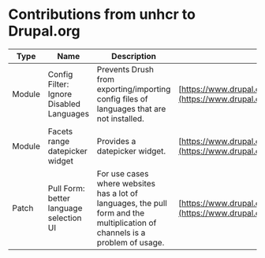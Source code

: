 # Contributions from unhcr to Drupal.org

| Type   | Name                                     | Description                                                                                                                  | Link                                                                                                                              |
| ------ | ---------------------------------------- | ---------------------------------------------------------------------------------------------------------------------------- | --------------------------------------------------------------------------------------------------------------------------------- |
| Module | Config Filter: Ignore Disabled Languages | Prevents Drush from exporting/importing config files of languages that are not installed.                                    | [https://www.drupal.org/project/idlc](https://www.drupal.org/project/idlc)                                                        |
| Module | Facets range datepicker widget           | Provides a datepicker widget.                                                                                                | [https://www.drupal.org/project/facets\_range\_datepicker\_widget](https://www.drupal.org/project/facets_range_datepicker_widget) |
| Patch  | Pull Form: better language selection UI  | For use cases where websites has a lot of languages, the pull form and the multiplication of channels is a problem of usage. | [https://www.drupal.org/project/entity\_share/issues/2891653](https://www.drupal.org/project/entity_share/issues/2891653)         |
